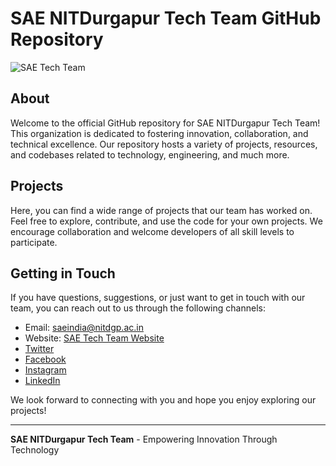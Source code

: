 # SAE NITDurgapur Tech Team GitHub Repository

![SAE Tech Team](banner_image_url_here)

## About

Welcome to the official GitHub repository for SAE NITDurgapur Tech Team! This organization is dedicated to fostering innovation, collaboration, and technical excellence. Our repository hosts a variety of projects, resources, and codebases related to technology, engineering, and much more.

## Projects

Here, you can find a wide range of projects that our team has worked on. Feel free to explore, contribute, and use the code for your own projects. We encourage collaboration and welcome developers of all skill levels to participate.

## Getting in Touch

If you have questions, suggestions, or just want to get in touch with our team, you can reach out to us through the following channels:

- Email: saeindia@nitdgp.ac.in
- Website: [SAE Tech Team Website](https://www.saenitdgp.com/)
- [Twitter](https://twitter.com/saeindia_nitdgp)
- [Facebook](https://m.facebook.com/SAENITD)
- [Instagram](https://www.instagram.com/sae.nitd/)
- [LinkedIn](https://www.linkedin.com/company/sae-india-nit-dgp-collegiate-chapter/)

We look forward to connecting with you and hope you enjoy exploring our projects!

---

**SAE NITDurgapur Tech Team** - Empowering Innovation Through Technology
